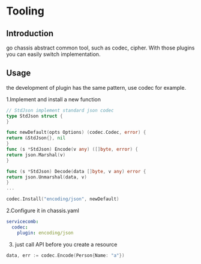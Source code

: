 # Tooling

## Introduction
go chassis abstract common tool, such as codec, cipher. 
With those plugins you can easily switch implementation.

## Usage
the development of plugin has the same pattern, use codec for example. 

1.Implement and install a new function
```go
// StdJson implement standard json codec
type StdJson struct {
}

func newDefault(opts Options) (codec.Codec, error) {
return &StdJson{}, nil
}
func (s *StdJson) Encode(v any) ([]byte, error) {
return json.Marshal(v)
}

func (s *StdJson) Decode(data []byte, v any) error {
return json.Unmarshal(data, v)
}
...
```
```go
codec.Install("encoding/json", newDefault)
```

2.Configure it in chassis.yaml
```yaml
servicecomb:
  codec:
    plugin: encoding/json
```

3. just call API before you create a resource
```go
data, err := codec.Encode(Person{Name: "a"})
```